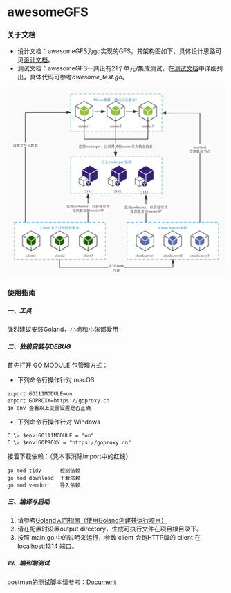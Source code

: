 # awesomeGFS

### 关于文档

- 设计文档：awesomeGFS为go实现的GFS，其架构图如下，具体设计思路可见[设计文档](https://github.com/SJTU-SE347/gdocs-heroines-and-me/blob/main/code/awesomeGFS/doc/DesignDoc/DFS-Design-Doc.md)。
- 测试文档：awesomeGFS一共设有21个单元/集成测试，在[测试文档](https://github.com/SJTU-SE347/gdocs-heroines-and-me/blob/main/code/awesomeGFS/doc/TestDoc/DFS-Test-Doc.md)中详细列出，具体代码可参考*awesome_test.go*。

<img src="./doc/DesignDoc/gfs架构.jpg" alt="img" style="zoom:67%;" />

### 使用指南

##### 一、工具

强烈建议安装Goland，小尚和小张都爱用

##### 二、依赖安装与DEBUG  

首先打开 GO MODULE 包管理方式：  
- 下列命令行操作针对 macOS 
```
export GO111MODULE=on
export GOPROXY=https://goproxy.cn
go env 查看以上变量设置是否正确
```
- 下列命令行操作针对 Windows
```
C:\> $env:GO111MODULE = "on"
C:\> $env:GOPROXY = "https://goproxy.cn"
```

接着下载依赖：（凭本事消除import中的红线）
```
go mod tidy      检测依赖
go mod download  下载依赖
go mod vendor    导入依赖
```

##### 三、编译与启动

1. 请参考[Goland入门指南（使用Goland创建并运行项目）](http://c.biancheng.net/view/6170.html) 
2. 请在配置时设置output directory，生成可执行文件在项目根目录下。
3. 按照 main.go 中的说明来运行，参数 client 会跑HTTP版的 client 在 localhost:1314 端口。

##### 四、端到端测试

postman的测试脚本请参考：[Document](https://documenter.getpostman.com/view/12000033/Tzm5Gwda)
